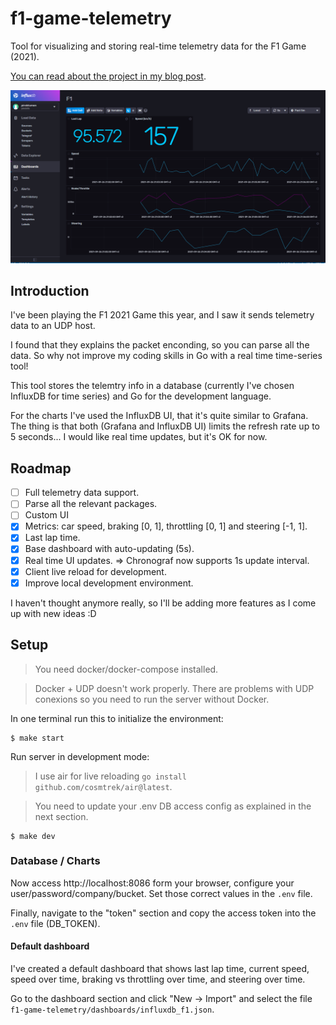 # f1-game-telemetry

Tool for visualizing and storing real-time telemetry data for the F1 Game (2021). 

[You can read about the project in my blog post](https://www.pirobits.com/post/f1-telemetria-tiempo-real-golang-influxdb/).

![Telemetry dashboard](https://raw.githubusercontent.com/pirobtumen/f1-telemetry/main/dashboards/dashboard_example.PNG)

## Introduction

I've been playing the F1 2021 Game this year, and I saw it sends telemetry data to an UDP host.

I found that they explains the packet enconding, so you can parse all the data. So why not improve my coding skills in Go with a real time time-series tool!

This tool stores the telemtry info in a database (currently I've chosen InfluxDB for time series) and Go for the development language.

For the charts I've used the InfluxDB UI, that it's quite similar to Grafana. The thing is that both (Grafana and InfluxDB UI) limits the refresh rate up to 5 seconds... I would like real time updates, but it's OK for now. 

## Roadmap

- [ ] Full telemetry data support.
- [ ] Parse all the relevant packages.
- [ ] Custom UI
- [x] Metrics: car speed, braking [0, 1], throttling [0, 1] and steering [-1, 1].
- [x] Last lap time.
- [x] Base dashboard with auto-updating (5s).
- [X] Real time UI updates. => Chronograf now supports 1s update interval.
- [x] Client live reload for development.
- [x] Improve local development environment.

I haven't thought anymore really, so I'll be adding more features as I come up with new ideas :D

## Setup

> You need docker/docker-compose installed.


> Docker + UDP doesn't work properly. There are problems with UDP conexions so you need to run the server without Docker.

In one terminal run this to initialize the environment:

```
$ make start
```

Run server in development mode:

> I use air for live reloading `go install github.com/cosmtrek/air@latest`.

> You need to update your .env DB access config as explained in the next section.

```
$ make dev
```

### Database / Charts

Now access http://localhost:8086 form your browser, configure your user/password/company/bucket. Set those correct values in the `.env` file. 

Finally, navigate to the "token" section and copy the access token into  the `.env` file (DB_TOKEN).

#### Default dashboard

I've created a default dashboard that shows last lap time, current speed, speed over time, braking vs throttling over time, and steering over time.

Go to the dashboard section and click "New -> Import" and select the file `f1-game-telemetry/dashboards/influxdb_f1.json`.
